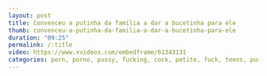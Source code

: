```yaml
---
layout: post
title: Convenceu a putinha da família a dar a bucetinha para ele
thumb: convenceu-a-putinha-da-familia-a-dar-a-bucetinha-para-ele
duration: "09:25"
permalink: /:title
video: https://www.xvideos.com/embedframe/61343131
categories: porn, porno, pussy, fucking, cock, petite, fuck, teens, pussyfucking, culo, best, bella, boca, hd, puta, follando, hermosa
---
```

